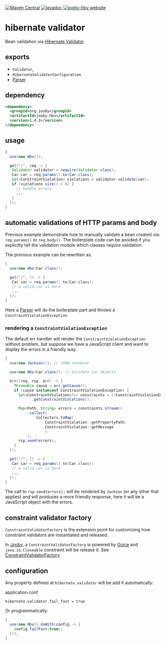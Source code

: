 [![Maven Central](https://maven-badges.herokuapp.com/maven-central/org.jooby/jooby-hbv/badge.svg)](https://maven-badges.herokuapp.com/maven-central/org.jooby/jooby-hbv)
[![javadoc](https://javadoc.io/badge/org.jooby/jooby-hbv.svg)](https://javadoc.io/doc/org.jooby/jooby-hbv/1.4.1)
[![jooby-hbv website](https://img.shields.io/badge/jooby-hbv-brightgreen.svg)](http://jooby.org/doc/hbv)
# hibernate validator

Bean validation via [Hibernate Validator](hibernate.org/validator).

## exports

* ```Validator```,
* ```HibernateValidatorConfiguration```
* [Parser](/apidocs/org/jooby/Parser.html)

## dependency

```xml
<dependency>
  <groupId>org.jooby</groupId>
  <artifactId>jooby-hbv</artifactId>
  <version>1.4.1</version>
</dependency>
```

## usage

```java
{
  use(new Hbv());

  get("/", req -> {
   Validator validator = require(Validator.class);
   Car car = req.params().to(Car.class);
   Set<ConstraintViolation> violations = validator.validate(car);
   if (violations.size() > 0) {
     // handle errors
     ...
   }
  });
}
```

## automatic validations of HTTP params and body

Previous example demonstrate how to manually validate a bean created via: ```req.params()``` or ```req.body()```. The boilerplate code
can be avoided if you explicitly tell the validation module which classes require validation.

The previous example can be rewritten as:

```java
{
  use(new Hbv(Car.class));

  get("/", () -> {
   Car car = req.params().to(Car.class);
   // a valid car is here
   ...
  });
}
```

Here a [Parser](/apidocs/org/jooby/Parser.html) will do the boilerplate part and throws a ```ConstraintViolationException```.

### rendering a ```ConstraintViolationException```

The default err handler will render the ```ConstraintViolationException``` without problem, but suppose we have a JavaScript client and want to display the errors in a friendly way.

```java
{
  use(new Jackson()); // JSON renderer

  use(new Hbv(Car.class)); // Validate Car objects

  err((req, rsp, err) -> {
    Throwable cause = err.getCause();
    if (cause instanceof ConstraintViolationException) {
      Set<ConstraintViolation<?>> constraints = ((ConstraintViolationException) cause)
            .getConstraintViolations();

      Map<Path, String> errors = constraints.stream()
          .collect(
              Collectors.toMap(
                  ConstraintViolation::getPropertyPath,
                  ConstraintViolation::getMessage
                  )
          );
      rsp.send(errors);
    }
  });

  get("/", () -> {
   Car car = req.params().to(Car.class);
   // a valid car is here
   ...
  });
}
```

The call to ```rsp.send(errors);``` will be rendered by ```Jackson``` (or any other that applies) and will produces a more friendly response, here it will be a JavaScript object with the errors.

## constraint validator factory

```ConstraintValidatorFactory``` is the extension point for customizing how constraint validators are instantiated and released.

In [Jooby](http://jooby.org), a ```ConstraintValidatorFactory``` is powered by [Guice](https://github.com/google/guice) and ```java.io.Closeable``` constraint will be release it. See [ConstraintValidatorFactory](http://docs.jboss.org/hibernate/validator/5.1/reference/en-US/html/chapter-bootstrapping.html#d0e4456)

## configuration

Any property defined at ```hibernate.validator``` will be add it automatically:

application.conf

```
hibernate.validator.fail_fast = true
```

Or programmatically:

```java
{
  use(new Hbv().doWith(config -> {
    config.failFast(true);
  }));
}
```
